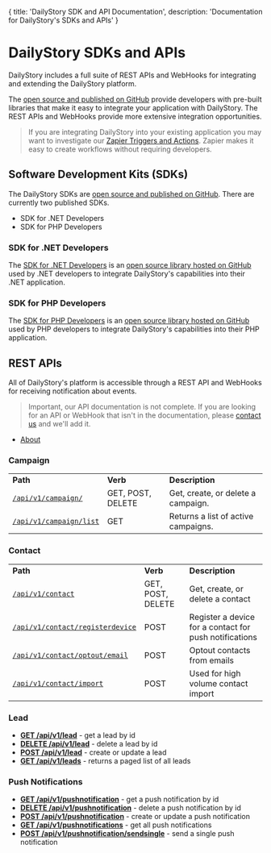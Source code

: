 {
	title: 'DailyStory SDK and API Documentation',
	description: 'Documentation for DailyStory\'s SDKs and APIs'
}
# DailyStory SDKs and APIs
DailyStory includes a full suite of REST APIs and WebHooks for integrating and extending the DailyStory platform.

The [open source and published on GitHub](https://github.com/dailystory/SDKs/) provide developers with pre-built libraries that make it easy to integrate your application with DailyStory. The REST APIs and WebHooks provide more extensive integration opportunities.

> If you are integrating DailyStory into your existing application you may want to investigate our [Zapier Triggers and Actions](https://zapier.com/). Zapier makes it easy to create workflows without requiring developers.

## Software Development Kits (SDKs)
The DailyStory SDKs are [open source and published on GitHub](https://github.com/dailystory/SDKs/). There are currently two published SDKs.

* SDK for .NET Developers
* SDK for PHP Developers

### SDK for .NET Developers
The [SDK for .NET Developers](/sdk/dotnet) is an [open source library hosted on GitHub](https://github.com/dailystory/SDKs/tree/master/DotNet) used by .NET developers to integrate DailyStory's capabilities into their .NET application.

### SDK for PHP Developers
The [SDK for PHP Developers](/sdk/php) is an [open source library hosted on GitHub](https://github.com/dailystory/SDKs/tree/master/PHP) used by PHP developers to integrate DailyStory's capabilities into their PHP application.

## REST APIs
All of DailyStory's platform is accessible through a REST API and WebHooks for receiving notification about events.

> Important, our API documentation is not complete. If you are looking for an API or WebHook that isn't in the documentation, please [contact us](https://dailystory/contact-us) and we'll add it.

* [About](/api/about)

### Campaign
<table class="table">
<tbody>
<tr>
<td><strong>Path</strong></td>
<td><strong>Verb</strong></td>
<td><strong>Description</strong></td>
</tr>
<tr>
<td width="25%" nowrap><code><a href="https://docs.dailystory.com/api/campaign/#api-campaign">/api/v1/campaign/</a></code></td>
<td>GET, POST, DELETE</td>
<td>Get, create, or delete a campaign.</td>
</tr>
<tr>
<td width="25%" nowrap><code><a href="https://docs.dailystory.com/api/campaign/#api-campaign-list">/api/v1/campaign/list</a></code></td>
<td>GET</td>
<td>Returns a list of active campaigns.</td>
</tr>
</tbody>
</table>

### Contact
<table class="table">
<tbody>
<tr>
<td><strong>Path</strong></td>
<td><strong>Verb</strong></td>
<td><strong>Description</strong></td>
</tr>
<tr>
<td width="25%" nowrap><code><a href="https://docs.dailystory.com/api/contact/">/api/v1/contact</a></code></td>
<td>GET, POST, DELETE</td>
<td>Get, create, or delete a contact</td>
</tr>
<tr>
<td width="25%" nowrap><code><a href="https://docs.dailystory.com/api/contact/#api-contact-registerdevice">/api/v1/contact/registerdevice</a></code></td>
<td>POST</td>
<td>Register a device for a contact for push notifications</td>
</tr>
<tr>
<td width="25%" nowrap><code><a href="https://docs.dailystory.com/api/contact/optoutemail.md">/api/v1/contact/optout/email</a></code></td>
<td>POST</td>
<td>Optout contacts from emails</td>
</tr>
<tr>
<td width="25%" nowrap><code><a href="https://docs.dailystory.com/api/contact/#api-contact-import">/api/v1/contact/import</a></code></td>
<td>POST</td>
<td>Used for high volume contact import</td>
</tr>
</tbody>
</table>

### Lead

* [**GET /api/v1/lead**](/api/lead/) - get a lead by id
* [**DELETE /api/v1/lead**](/api/lead/) - delete a lead by id
* [**POST /api/v1/lead**](/api/lead/) - create or update a lead
* [**GET /api/v1/leads**](/api/lead/) - returns a paged list of all leads

### Push Notifications

* [**GET /api/v1/pushnotification**](/api/push/) - get a push notification by id
* [**DELETE /api/v1/pushnotification**](/api/push/) - delete a push notification by id
* [**POST /api/v1/pushnotification**](/api/push/) - create or update a push notification
* [**GET /api/v1/pushnotifications**](/api/push/) - get all push notifications
* [**POST /api/v1/pushnotification/sendsingle**](/api/push#sendsingle) - send a single push notification
